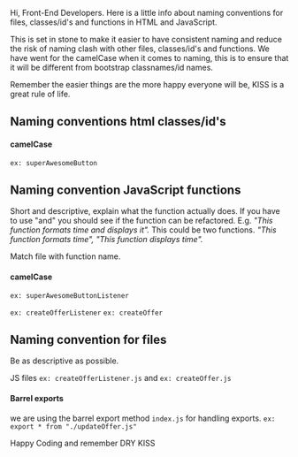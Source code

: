 Hi, Front-End Developers. Here is a little info about naming conventions for files, classes/id's and functions in HTML and JavaScript.

This is set in stone to make it easier to have consistent naming and reduce the risk of naming clash with other files, classes/id's and functions.
We have went for the camelCase when it comes to naming, this is to ensure that it will be different from bootstrap classnames/id names.

Remember the easier things are the more happy everyone will be, KISS is a great rule of life.

## Naming conventions html classes/id's

#### camelCase

`ex: superAwesomeButton`

## Naming convention JavaScript functions

Short and descriptive, explain what the function actually does. If you have to use "and" you should see if the function can be refactored. E.g. _"This function formats time and displays it"._ This could be two functions. _"This function formats time", "This function displays time"._

Match file with function name.

#### camelCase

`ex: superAwesomeButtonListener`

`ex: createOfferListener`
`ex: createOffer`

## Naming convention for files

Be as descriptive as possible.

JS files `ex: createOfferListener.js` and `ex: createOffer.js`

#### Barrel exports

we are using the barrel export method `index.js` for handling exports.
`ex: export * from "./updateOffer.js"`

Happy Coding and remember DRY KISS
